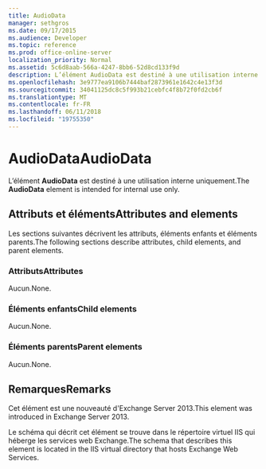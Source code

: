 ```yaml
---
title: AudioData
manager: sethgros
ms.date: 09/17/2015
ms.audience: Developer
ms.topic: reference
ms.prod: office-online-server
localization_priority: Normal
ms.assetid: 5c6d8aab-566a-4247-8bb6-52d8cd133f9d
description: L’élément AudioData est destiné à une utilisation interne uniquement.
ms.openlocfilehash: 3e9777ea9106b7444baf2873961e1642c4e13f3d
ms.sourcegitcommit: 34041125dc8c5f993b21cebfc4f8b72f0fd2cb6f
ms.translationtype: MT
ms.contentlocale: fr-FR
ms.lasthandoff: 06/11/2018
ms.locfileid: "19755350"
---
```

# <a name="audiodata"></a><span data-ttu-id="aff80-103">AudioData</span><span class="sxs-lookup"><span data-stu-id="aff80-103">AudioData</span></span>

<span data-ttu-id="aff80-104">L’élément **AudioData** est destiné à une utilisation interne uniquement.</span><span class="sxs-lookup"><span data-stu-id="aff80-104">The **AudioData** element is intended for internal use only.</span></span> 

## <a name="attributes-and-elements"></a><span data-ttu-id="aff80-105">Attributs et éléments</span><span class="sxs-lookup"><span data-stu-id="aff80-105">Attributes and elements</span></span>

<span data-ttu-id="aff80-106">Les sections suivantes décrivent les attributs, éléments enfants et éléments parents.</span><span class="sxs-lookup"><span data-stu-id="aff80-106">The following sections describe attributes, child elements, and parent elements.</span></span>
  
### <a name="attributes"></a><span data-ttu-id="aff80-107">Attributs</span><span class="sxs-lookup"><span data-stu-id="aff80-107">Attributes</span></span>

<span data-ttu-id="aff80-108">Aucun.</span><span class="sxs-lookup"><span data-stu-id="aff80-108">None.</span></span>
  
### <a name="child-elements"></a><span data-ttu-id="aff80-109">Éléments enfants</span><span class="sxs-lookup"><span data-stu-id="aff80-109">Child elements</span></span>

<span data-ttu-id="aff80-110">Aucun.</span><span class="sxs-lookup"><span data-stu-id="aff80-110">None.</span></span>
  
### <a name="parent-elements"></a><span data-ttu-id="aff80-111">Éléments parents</span><span class="sxs-lookup"><span data-stu-id="aff80-111">Parent elements</span></span>

<span data-ttu-id="aff80-112">Aucun.</span><span class="sxs-lookup"><span data-stu-id="aff80-112">None.</span></span>
  
## <a name="remarks"></a><span data-ttu-id="aff80-113">Remarques</span><span class="sxs-lookup"><span data-stu-id="aff80-113">Remarks</span></span>

<span data-ttu-id="aff80-114">Cet élément est une nouveauté d'Exchange Server 2013.</span><span class="sxs-lookup"><span data-stu-id="aff80-114">This element was introduced in Exchange Server 2013.</span></span>
  
<span data-ttu-id="aff80-115">Le schéma qui décrit cet élément se trouve dans le répertoire virtuel IIS qui héberge les services web Exchange.</span><span class="sxs-lookup"><span data-stu-id="aff80-115">The schema that describes this element is located in the IIS virtual directory that hosts Exchange Web Services.</span></span>
  

